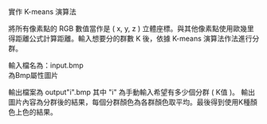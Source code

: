 實作 K-means 演算法

將所有像素點的 RGB 數值當作是 ( x, y, z ) 立體座標。與其他像素點使用歐幾里得距離公式計算距離。輸入想要分的群數 K 後，依據 K-means 演算法作法進行分群。

輸入檔名為：input.bmp  
為Bmp屬性圖片  

輸出檔案為 output"i".bmp 其中 "i" 為手動輸入希望有多少個分群 ( K值 )。
輸出圖片內容為分群後的結果，每個分群顏色為各群顏色取平均。最後得到使用K種顏色上色的結果。

